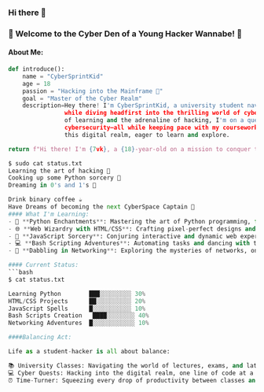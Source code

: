 ### Hi there 👋

<!--
**7vik73/7vik73** is a ✨ _special_ ✨ repository because its `README.md` (this file) appears on your GitHub profile.

Here are some ideas to get you started:

- 🔭 I’m currently working on Hacking and  Bug Bounty
- 🌱 I’m currently learning Python,Rust and Web Development with Little Networking
- 👯 I’m looking to collaborate on ...
- 🤔 I’m looking for help with ...
- 💬 Ask me about ...
- 📫 How to reach me: ...
- 😄 Pronouns: ...
- ⚡ Fun fact: ...
-->
### 👾 Welcome to the Cyber Den of a Young Hacker Wannabe! 👾

#### About Me:
```python
def introduce():
    name = "CyberSprintKid"
    age = 18
    passion = "Hacking into the Mainframe 🚀"
    goal = "Master of the Cyber Realm"
    description=Hey there! I'm CyberSprintKid, a university student navigating the complexities of academia
                while diving headfirst into the thrilling world of cyber exploits. Embracing the wonders
                of learning and the adrenaline of hacking, I'm on a quest to unravel the mysteries of coding and
                cybersecurity—all while keeping pace with my coursework.Join me as I take my first steps into
                this digital realm, eager to learn and explore.

return f"Hi there! I'm {7vk}, a {18}-year-old on a mission to conquer the digital universe with my keyboard!"

$ sudo cat status.txt
Learning the art of hacking 🎨
Cooking up some Python sorcery 🐍
Dreaming in 0's and 1's 🌌

Drink binary coffee ☕
Have Dreams of becoming the next CyberSpace Captain 🚀
#### What I'm Learning:
- 🐍 **Python Enchantments**: Mastering the art of Python programming, from basics to magical scripts.
- 🌐 **Web Wizardry with HTML/CSS**: Crafting pixel-perfect designs and stylish web pages.
- 🎨 **JavaScript Sorcery**: Conjuring interactive and dynamic web experiences with JavaScript spells.
- 💻 **Bash Scripting Adventures**: Automating tasks and dancing with the command line.
- 🔐 **Dabbling in Networking**: Exploring the mysteries of networks, one packet at a time.

#### Current Status:
```bash
$ cat status.txt

Learning Python        ███░░░░░░░░░ 30%
HTML/CSS Projects      ██░░░░░░░░░░ 20%
JavaScript Spells      █░░░░░░░░░░░ 10%
Bash Scripts Creation   ████░░░░░░░░ 40%
Networking Adventures  █░░░░░░░░░░░░ 10%

####Balancing Act:

Life as a student-hacker is all about balance:

📚 University Classes: Navigating the world of lectures, exams, and late-night study sessions.
💻 Cyber Quests: Hacking into the digital realm, one line of code at a time.
⏰ Time-Turner: Squeezing every drop of productivity between classes and coding.
